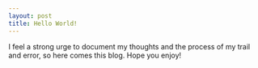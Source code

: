 ```yaml
---
layout: post
title: Hello World!
---
```

I feel a strong urge to document my thoughts and the process of my trail and error, so here comes this blog.
Hope you enjoy!
